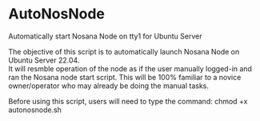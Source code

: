 # AutoNosNode
Automatically start Nosana Node on tty1 for Ubuntu Server

The objective of this script is to automatically launch Nosana Node on Ubuntu Server 22.04.  
It will resmble operation of the node as if the user manually logged-in and ran the Nosana node start script.
This will be 100% familiar to a novice owner/operator who may already be doing the manual tasks.

Before using this script, users will need to type the command: chmod +x autonosnode.sh
